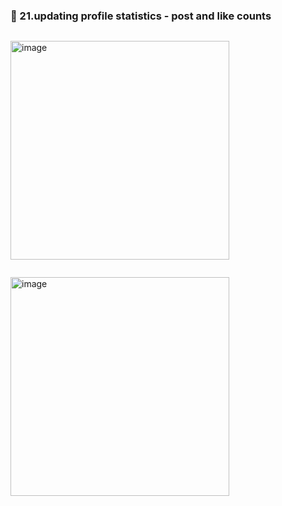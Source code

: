 ### 🔷 21.updating profile statistics - post and like counts

```swift

```

<img width="350" alt="image" src="">

```swift

```

<img width="350" alt="image" src="">
